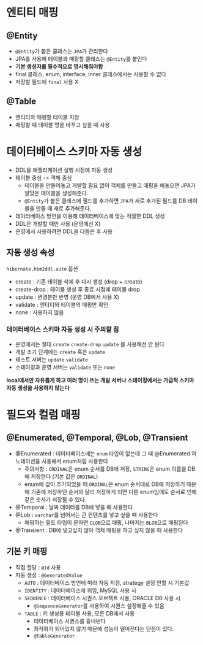 # 엔티티 매핑

## @Entity

- `@Entity`가 붙은 클래스는 `JPA`가 관리한다
- JPA를 사용해 테이블과 매핑할 클래스는 `@Entity`를 붙인다
- **기본 생성자를 필수적으로 명시해줘야함**
- final 클래스, enum, interface, inner 클래스에서는 사용할 수 없다
- 저장할 필드에 `final` 사용 X

## @Table

- 엔티티와 매핑할 테이블 지정
- 매핑할 때 테이블 명을 바꾸고 싶을 때 사용

# 데이터베이스 스키마 자동 생성

- DDL을 애플리케이션 실행 시점에 자동 생성
- 테이블 중심 -> 객체 중심
    - 테이블을 만들어놓고 개발할 필요 없이
    객체를 만들고 매핑을 해놓으면 JPA가 알맞은 테이블을 생성해준다.
    - `@Entity`가 붙은 클래스에 필드를 추가하면 `JPA`가 새로 추가된 필드를 DB 테이블을 만들 때 새로 추가해준다.
- 데이터베이스 방언을 이용해 데이터베이스에 맞는 적절한 DDL 생성
- DDL은 개발할 때만 사용 (운영에선 X)
- 운영에서 사용하려면 DDL을 다듬은 후 사용

## 자동 생성 속성

`hibernate.hbm2ddl.auto`
옵션
- create : 기존 테이블 삭제 후 다시 생성 (drop + create)
- create-drop : 테이블 생성 후 종료 시점에 테이블 drop
- update : 변경분만 반영 (운영 DB에서 사용 X)
- validate : 엔티티와 테이블의 매핑만 확인
- none : 사용하지 않음

### 데이터베이스 스키마 자동 생성 시 주의할 점

- 운영에서는 절대 `create` `create-drop` `update` 를 사용해선 안 된다
- 개발 초기 단계에는 `create` 혹은 `update`
- 테스트 서버는 `update` `validate`
- 스테이징과 운영 서버는 `validate` 또는 `none`

**local에서만 자유롭게 하고 여러 명이 쓰는 개발 서버나 스테이징에서는 가급적 스키마 자동 생성을 사용하지 않는다**

# 필드와 컬럼 매핑

## @Enumerated, @Temporal, @Lob, @Transient

- @Enumerated : 데이터베이스에는 `enum` 타입이 없는데 그 때 @Enumerated 어노테이션을 사용해서 enum처럼 사용한다
    - 주의사항 : `ORDINAL`은 enum 순서를 DB에 저장, `STRING`은 enum 이름을 DB에 저장한다 (기본 값은 `ORDINAL`)
    - enum에 값이 추가되었을 때 `ORDINAL`은 enum 순서대로 DB에 저장하기 때문에 기존에 저장하던 순서와 달리 저장하게 되면 다른 enum임에도 순서로 인해 같은 숫자가 저장될 수 있다.
- @Temporal : 날짜 데이터를 DB에 넣을 때 사용한다
- @Lob : `varchar`를 넘어서는 큰 컨텐츠를 넣고 싶을 때 사용한다
    - 매핑하는 필드 타입이 문자면 `CLOB`으로 매핑, 나머지는 `BLOB`으로 매핑된다
- @Transient : DB에 넣고싶지 않아 객체 매핑을 하고 싶지 않을 때 사용한다

## 기본 키 매핑

- 직접 할당 : `@Id` 사용
- 자동 생성 : `@GeneratedValue`
    - `AUTO` : 데이터베이스 방언에 따라 자동 지정, strategy 설정 안할 시 기본값
    - `IDENTITY` : 데이터베이스에 위임, MySQL 사용 시
    - `SEQUENCE` : 데이터베이스 시퀀스 오브젝트 사용, ORACLE DB 사용 시
        - `@SequenceGenerator`를 사용하여 시퀀스 설정해줄 수 있음
    - `TABLE` : 키 생성용 테이블 사용, 모든 DB에서 사용
        - 데이터베이스 시퀀스를 흉내낸다
        - 최적화가 되어있지 않기 때문에 성능이 떨어진다는 단점이 있다.
        - `@TableGenerator`